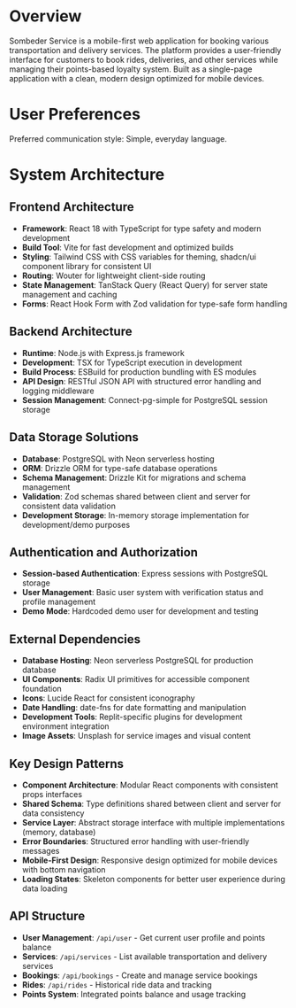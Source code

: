 # Overview

Sombeder Service is a mobile-first web application for booking various transportation and delivery services. The platform provides a user-friendly interface for customers to book rides, deliveries, and other services while managing their points-based loyalty system. Built as a single-page application with a clean, modern design optimized for mobile devices.

# User Preferences

Preferred communication style: Simple, everyday language.

# System Architecture

## Frontend Architecture
- **Framework**: React 18 with TypeScript for type safety and modern development
- **Build Tool**: Vite for fast development and optimized builds
- **Styling**: Tailwind CSS with CSS variables for theming, shadcn/ui component library for consistent UI
- **Routing**: Wouter for lightweight client-side routing
- **State Management**: TanStack Query (React Query) for server state management and caching
- **Forms**: React Hook Form with Zod validation for type-safe form handling

## Backend Architecture
- **Runtime**: Node.js with Express.js framework
- **Development**: TSX for TypeScript execution in development
- **Build Process**: ESBuild for production bundling with ES modules
- **API Design**: RESTful JSON API with structured error handling and logging middleware
- **Session Management**: Connect-pg-simple for PostgreSQL session storage

## Data Storage Solutions
- **Database**: PostgreSQL with Neon serverless hosting
- **ORM**: Drizzle ORM for type-safe database operations
- **Schema Management**: Drizzle Kit for migrations and schema management
- **Validation**: Zod schemas shared between client and server for consistent data validation
- **Development Storage**: In-memory storage implementation for development/demo purposes

## Authentication and Authorization
- **Session-based Authentication**: Express sessions with PostgreSQL storage
- **User Management**: Basic user system with verification status and profile management
- **Demo Mode**: Hardcoded demo user for development and testing

## External Dependencies
- **Database Hosting**: Neon serverless PostgreSQL for production database
- **UI Components**: Radix UI primitives for accessible component foundation
- **Icons**: Lucide React for consistent iconography
- **Date Handling**: date-fns for date formatting and manipulation
- **Development Tools**: Replit-specific plugins for development environment integration
- **Image Assets**: Unsplash for service images and visual content

## Key Design Patterns
- **Component Architecture**: Modular React components with consistent props interfaces
- **Shared Schema**: Type definitions shared between client and server for data consistency
- **Service Layer**: Abstract storage interface with multiple implementations (memory, database)
- **Error Boundaries**: Structured error handling with user-friendly messages
- **Mobile-First Design**: Responsive design optimized for mobile devices with bottom navigation
- **Loading States**: Skeleton components for better user experience during data loading

## API Structure
- **User Management**: `/api/user` - Get current user profile and points balance
- **Services**: `/api/services` - List available transportation and delivery services
- **Bookings**: `/api/bookings` - Create and manage service bookings
- **Rides**: `/api/rides` - Historical ride data and tracking
- **Points System**: Integrated points balance and usage tracking
